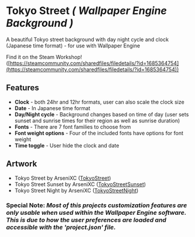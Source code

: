 # Tokyo Street *( Wallpaper Engine Background )*
A beautiful Tokyo street background with day night cycle and clock (Japanese time format) - for use with Wallpaper Engine

Find it on the Steam Workshop! ([https://steamcommunity.com/sharedfiles/filedetails/?id=1685364754](https://steamcommunity.com/sharedfiles/filedetails/?id=1685364754))

## Features
- **Clock** - both 24hr and 12hr formats, user can also scale the clock size
- **Date** - In Japanese time format
- **Day/Night cycle** - Background changes based on time of day (user sets sunset and sunrise times for their region as well as sunrise duration)
- **Fonts** - There are 7 font families to choose from
- **Font weight options** - Four of the included fonts have options for font weight
- **Time toggle** - User hide the clock and date

## Artwork
- Tokyo Street by ArseniXC ([TokyoStreet](https://www.deviantart.com/arsenixc/art/Tokyo-street-636792646))
- Tokyo Street Sunset by ArseniXC ([TokyoStreetSunset](https://www.deviantart.com/arsenixc/art/Tokyo-Street-Sunset-680726181))
- Tokyo Street Night by ArseniXC ([TokyoStreetNight](https://www.deviantart.com/arsenixc/art/Tokyo-Street-Night-684804497))

### **Special Note:** *Most of this projects customization features are only usable when used within the Wallpaper Engine software. This is due to how the user preferences are loaded and accessible with the 'project.json' file.*
